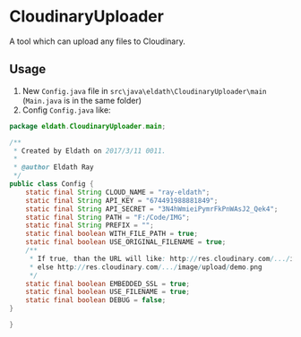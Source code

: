 # CloudinaryUploader
A tool which can upload any files to Cloudinary.

## Usage
1. New `Config.java` file in `src\java\eldath\CloudinaryUploader\main` (`Main.java` is in the same folder)
2. Config `Config.java` like:
```Java
package eldath.CloudinaryUploader.main;

/**
 * Created by Eldath on 2017/3/11 0011.
 *
 * @author Eldath Ray
 */
public class Config {
    static final String CLOUD_NAME = "ray-eldath";
    static final String API_KEY = "674491988881849";
    static final String API_SECRET = "3N4hWmieiPymrFkPnWAsJ2_Qek4";
    static final String PATH = "F:/Code/IMG";
    static final String PREFIX = "";
    static final boolean WITH_FILE_PATH = true;
    static final boolean USE_ORIGINAL_FILENAME = true;
    /**
     * If true, than the URL will like: http://res.cloudinary.com/.../image/upload/demo-axrgfzf.png
     * else http://res.cloudinary.com/.../image/upload/demo.png
     */
    static final boolean EMBEDDED_SSL = true;
    static final boolean USE_FILENAME = true;
    static final boolean DEBUG = false;
}

}

```

